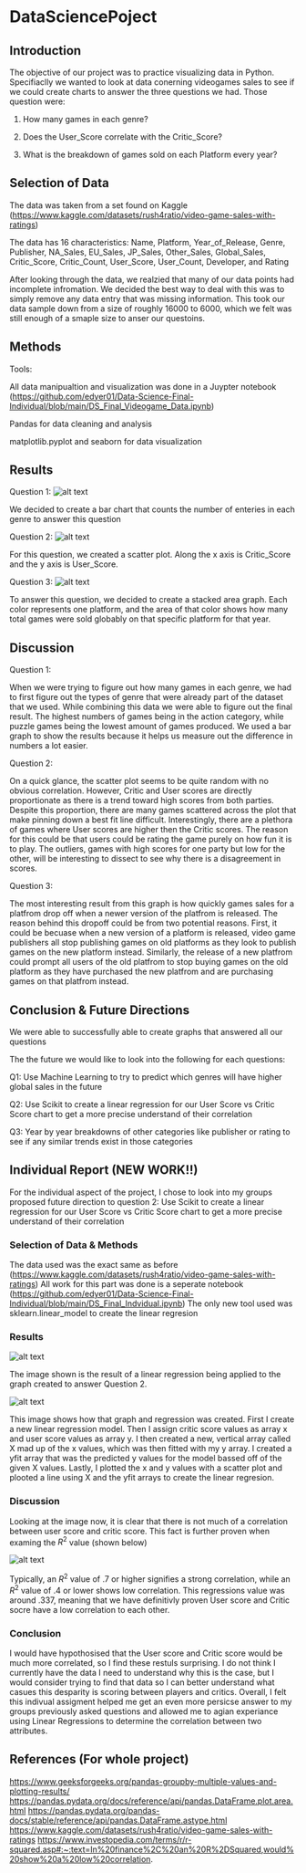 # DataSciencePoject

## Introduction
  The objective of our project was to practice visualizing data in Python. Specifiaclly we wanted to look at data conerning videogames sales to see if we could create charts to answer the three questions we had. Those question were:
  
   1. How many games in each genre?
        
   2. Does the User_Score correlate with the Critic_Score?
    
   3. What is the breakdown of games sold on each Platform every year?


## Selection of Data
  
  The data was taken from a set found on Kaggle (https://www.kaggle.com/datasets/rush4ratio/video-game-sales-with-ratings)
  
  The data has 16 characteristics: Name, Platform, Year_of_Release, Genre, Publisher, NA_Sales, EU_Sales, JP_Sales, Other_Sales, Global_Sales, Critic_Score, Critic_Count, User_Score, User_Count, Developer, and Rating
  
  After looking through the data, we realzied that many of our data points had incomplete infromation. We decided the best way to deal with this was to simply remove any data entry that was missing information. This took our data sample down from a size of roughly 16000 to 6000, which we felt was still enough of a smaple size to anser our questoins.

## Methods
  Tools: 
  
   All data manipualtion and visualization was done in a Juypter notebook (https://github.com/edyer01/Data-Science-Final-Individual/blob/main/DS_Final_Videogame_Data.ipynb)
   
   Pandas for data cleaning and analysis
   
   matplotlib.pyplot and seaborn for data visualization
          

## Results
  Question 1:
  ![alt text](https://github.com/edyer01/Data-Science-Final-Individual/blob/main/Q1.jpg)
  
  We decided to create a bar chart that counts the number of enteries in each genre to answer this question 
  
  Question 2:
  ![alt text](https://github.com/edyer01/Data-Science-Final-Individual/blob/main/Q2.jpg)
  
  For this question, we created a scatter plot. Along the x axis is Critic_Score and the y axis is User_Score.
  
  Question 3:
  ![alt text](https://github.com/edyer01/Data-Science-Final-Individual/blob/main/Q3.jpg)
  
  To answer this question, we decided to create a stacked area graph. Each color represents one platform, and the area of that color shows how many total games were sold globably on that specific platform for that year.

## Discussion
Question 1:

When we were trying to figure out how many games in each genre, we had to first figure out the types of genre that were already part of the dataset that we used. While combining this data we were able to figure out the final result. The highest numbers of games being in the action category, while puzzle games being the lowest amount of games produced. We used a bar graph to show the results because it helps us measure out the difference in numbers a lot easier.

Question 2:

On a quick glance, the scatter plot seems to be quite random with no obvious correlation. However, Critic and User scores are directly proportionate as there is a trend toward high scores from both parties. Despite this proportion, there are many games scattered across the plot that make pinning down a best fit line difficult. Interestingly, there are a plethora of games where User scores are higher then the Critic scores. The reason for this could be that users could be rating the game purely on how fun it is to play. The outliers, games with high scores for one party but low for the other, will be interesting to dissect to see why there is a disagreement in scores.

Question 3:
 
 The most interesting result from this graph is how quickly games sales for a platfrom drop off when a newer version of the platfrom is released. The reason behind this dropoff could be from two potential reasons. First, it could be becuase when a new version of a platform is released, video game publishers all stop publishing games on old platforms as they look to publish games on the new platform instead. Similarly, the release of a new platfrom could prompt all users of the old platfrom to stop buying games on the old platform as they have purchased the new platfrom and are purchasing games on that platfrom instead.
 
## Conclusion & Future Directions
  
  We were able to successfully able to create graphs that answered all our questions

  The the future we would like to look into the following for each questions:
  
   Q1: Use Machine Learning to try to predict which genres will have higher global sales in the future
  
   Q2: Use Scikit to create a linear regression for our User Score vs Critic Score chart to get a more precise understand of their correlation
  
   Q3: Year by year breakdowns of other categories like publisher or rating to see if any similar trends exist in those categories

 ## Individual Report (NEW WORK!!)
 
   For the individual aspect of the project, I chose to look into my groups proposed future direction to question 2:
    Use Scikit to create a linear regression for our User Score vs Critic Score chart to get a more precise understand of their correlation
    
   ### Selection of Data & Methods
   The data used was the exact same as before (https://www.kaggle.com/datasets/rush4ratio/video-game-sales-with-ratings)
   All work for this part was done is a seperate notebook (https://github.com/edyer01/Data-Science-Final-Individual/blob/main/DS_Final_Indvidual.ipynb)
   The only new tool used was sklearn.linear_model to create the linear regresion
    
     
   ### Results
   ![alt text](https://github.com/edyer01/Data-Science-Final-Individual/blob/main/Q4.png)
   
   The image shown is the result of a linear regression being applied to the graph created to answer Question 2. 
   
   ![alt text](https://github.com/edyer01/Data-Science-Final-Individual/blob/main/Q6.png)
   
   This image shows how that graph and regression was created. First I create a new linear regression model. Then I assign critic score values as array x and user score values as array y. I then created a new, vertical array called X mad up of the x values, which was then fitted with my y array. I created a yfit array that was the predicted y values for the model bassed off of the given X values. Lastly, I plotted the x and y values with a scatter plot and plooted a line using X and the yfit arrays to create the linear regresion.
   
   
   ### Discussion
   
   Looking at the image now, it is clear that there is not much of a correlation between user score and critic score. This fact is further proven when examing the $R^2$ value (shown below)
   
   ![alt text](https://github.com/edyer01/Data-Science-Final-Individual/blob/main/Q5.png)
   
   Typically, an $R^2$ value of .7 or higher signifies a strong correlation, while an $R^2$ value of .4 or lower shows low correlation. This regressions value was around .337, meaning that we have definitivly proven User score and Critic socre have a low correlation to each other.
   
   ### Conclusion
   I would have hypothosised that the User score and Critic score would be much more correlated, so I find these restuls surprising. I do not think I currently have the data I need to understand why this is the case, but I would consider trying to find that data so I can better understand what casues this desparity is scoring between players and critics. Overall, I felt this indivual assigment helped me get an even more persicse answer to my groups previously asked questions and allowed me to agian experiance using Linear Regressions to determine the correlation between two attributes.
   
   
## References (For whole project)
  https://www.geeksforgeeks.org/pandas-groupby-multiple-values-and-plotting-results/
  https://pandas.pydata.org/docs/reference/api/pandas.DataFrame.plot.area.html
   https://pandas.pydata.org/pandas-docs/stable/reference/api/pandas.DataFrame.astype.html
   https://www.kaggle.com/datasets/rush4ratio/video-game-sales-with-ratings
   https://www.investopedia.com/terms/r/r-squared.asp#:~:text=In%20finance%2C%20an%20R%2DSquared,would%20show%20a%20low%20correlation.

